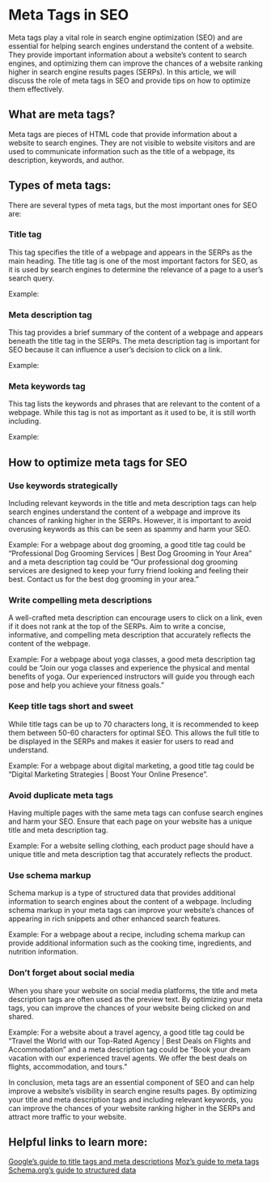 # Meta Tags in SEO

Meta tags play a vital role in search engine optimization (SEO) and are essential for helping search engines understand the content of a website. They provide important information about a website’s content to search engines, and optimizing them can improve the chances of a website ranking higher in search engine results pages (SERPs). In this article, we will discuss the role of meta tags in SEO and provide tips on how to optimize them effectively.

## What are meta tags?

Meta tags are pieces of HTML code that provide information about a website to search engines. They are not visible to website visitors and are used to communicate information such as the title of a webpage, its description, keywords, and author.

## Types of meta tags:

There are several types of meta tags, but the most important ones for SEO are:

### Title tag

This tag specifies the title of a webpage and appears in the SERPs as the main heading. The title tag is one of the most important factors for SEO, as it is used by search engines to determine the relevance of a page to a user’s search query.

Example: <title>Best Ways to Optimize Your Website for SEO</title>

### Meta description tag

This tag provides a brief summary of the content of a webpage and appears beneath the title tag in the SERPs. The meta description tag is important for SEO because it can influence a user’s decision to click on a link.

Example: <meta name="description" content="Learn the best ways to optimize your website for search engines and increase your website traffic.">

### Meta keywords tag

This tag lists the keywords and phrases that are relevant to the content of a webpage. While this tag is not as important as it used to be, it is still worth including.

Example: <meta name="keywords" content="SEO, website optimization, search engine rankings">

## How to optimize meta tags for SEO

### Use keywords strategically

Including relevant keywords in the title and meta description tags can help search engines understand the content of a webpage and improve its chances of ranking higher in the SERPs. However, it is important to avoid overusing keywords as this can be seen as spammy and harm your SEO.

Example: For a webpage about dog grooming, a good title tag could be “Professional Dog Grooming Services | Best Dog Grooming in Your Area” and a meta description tag could be “Our professional dog grooming services are designed to keep your furry friend looking and feeling their best. Contact us for the best dog grooming in your area.”

### Write compelling meta descriptions

A well-crafted meta description can encourage users to click on a link, even if it does not rank at the top of the SERPs. Aim to write a concise, informative, and compelling meta description that accurately reflects the content of the webpage.

Example: For a webpage about yoga classes, a good meta description tag could be “Join our yoga classes and experience the physical and mental benefits of yoga. Our experienced instructors will guide you through each pose and help you achieve your fitness goals.”

### Keep title tags short and sweet

While title tags can be up to 70 characters long, it is recommended to keep them between 50-60 characters for optimal SEO. This allows the full title to be displayed in the SERPs and makes it easier for users to read and understand.

Example: For a webpage about digital marketing, a good title tag could be “Digital Marketing Strategies | Boost Your Online Presence”.

### Avoid duplicate meta tags

Having multiple pages with the same meta tags can confuse search engines and harm your SEO. Ensure that each page on your website has a unique title and meta description tag.

Example: For a website selling clothing, each product page should have a unique title and meta description tag that accurately reflects the product.

### Use schema markup

Schema markup is a type of structured data that provides additional information to search engines about the content of a webpage. Including schema markup in your meta tags can improve your website’s chances of appearing in rich snippets and other enhanced search features.

Example: For a webpage about a recipe, including schema markup can provide additional information such as the cooking time, ingredients, and nutrition information.

### Don’t forget about social media

When you share your website on social media platforms, the title and meta description tags are often used as the preview text. By optimizing your meta tags, you can improve the chances of your website being clicked on and shared.

Example: For a website about a travel agency, a good title tag could be “Travel the World with our Top-Rated Agency | Best Deals on Flights and Accommodation” and a meta description tag could be “Book your dream vacation with our experienced travel agents. We offer the best deals on flights, accommodation, and tours.”

In conclusion, meta tags are an essential component of SEO and can help improve a website’s visibility in search engine results pages. By optimizing your title and meta description tags and including relevant keywords, you can improve the chances of your website ranking higher in the SERPs and attract more traffic to your website.

## Helpful links to learn more:

[Google’s guide to title tags and meta descriptions](https://support.google.com/webmasters/answer/35624?hl=en)
[Moz’s guide to meta tags](https://moz.com/learn/seo/meta-description)
[Schema.org’s guide to structured data](https://schema.org/docs/gs.html)
